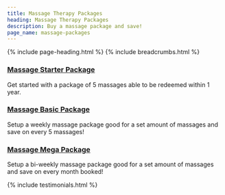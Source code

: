 ```yaml
---
title: Massage Therapy Packages
heading: Massage Therapy Packages
description: Buy a massage package and save!
page_name: massage-packages
---
```


{% include page-heading.html %}
{% include breadcrumbs.html %}

<!--=== Profile ===-->
<div class="container content profile">
  <div class="row">
    <div class="col-md-4">
      <div class="thumbnails thumbnail-style thumbnail-kenburn">
        <div class="caption">
          <h3><a class="hover-effect" href="#">Massage Starter Package</a></h3>
          <p>Get started with a package of 5 massages able to be redeemed within 1 year.</p>
        </div>
      </div>
    </div>
    <div class="col-md-4">
      <div class="thumbnails thumbnail-style thumbnail-kenburn">
        <div class="caption">
          <h3><a class="hover-effect" href="#">Massage Basic Package</a></h3>
          <p>Setup a weekly massage package good for a set amount of massages and save on every 5 massages!</p>
        </div>
      </div>
    </div>
    <div class="col-md-4">
      <div class="thumbnails thumbnail-style thumbnail-kenburn">
        <div class="caption">
          <h3><a class="hover-effect" href="#">Massage Mega Package</a></h3>
          <p>Setup a bi-weekly massage package good for a set amount of massages and save on every month booked!</p>
        </div>
      </div>
    </div>
  </div>
  {% include testimonials.html %}
</div>
<!--=== End Profile ===-->
